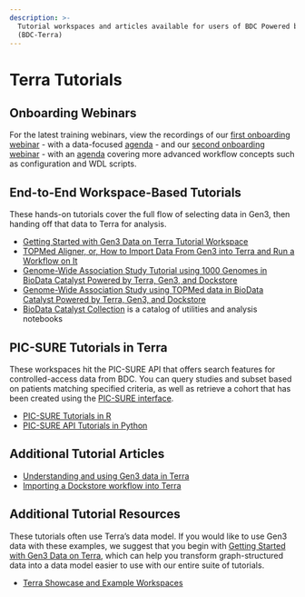 ```yaml
---
description: >-
  Tutorial workspaces and articles available for users of BDC Powered by Terra
  (BDC-Terra)
---
```


# Terra Tutorials

## **Onboarding Webinars**

For the latest training webinars, view the recordings of our [first onboarding webinar](https://www.youtube.com/watch?v=dhdD72BKo8g) - with a data-focused [agenda](https://support.terra.bio/hc/en-us/articles/360058701831) - and our [second onboarding webinar](https://www.youtube.com/watch?v=LL9s4_zoB9I) - with an [agenda](https://support.terra.bio/hc/en-us/articles/360059355151) covering more advanced workflow concepts such as configuration and WDL scripts.

## End-to-End Workspace-Based Tutorials

These hands-on tutorials cover the full flow of selecting data in Gen3, then handing off that data to Terra for analysis.

* [Getting Started with Gen3 Data on Terra Tutorial Workspace](https://terra.biodatacatalyst.nhlbi.nih.gov/#workspaces/fc-product-demo/BioDataCatalyst-Gen3-data-on-Terra-Tutorial)
* [TOPMed Aligner, or, How to Import Data From Gen3 into Terra and Run a Workflow on It](https://terra.biodatacatalyst.nhlbi.nih.gov/#workspaces/biodata-catalyst/TOPMed%20Aligner%20Gen3%20Data)
* [Genome-Wide Association Study Tutorial using 1000 Genomes in BioData Catalyst Powered by Terra, Gen3, and Dockstore](https://terra.biodatacatalyst.nhlbi.nih.gov/#workspaces/biodata-catalyst/BioData%20Catalyst%20GWAS%201000%20Genomes%20Tutorial)
* [Genome-Wide Association Study using TOPMed data in BioData Catalyst Powered by Terra, Gen3, and Dockstore](https://terra.biodatacatalyst.nhlbi.nih.gov/#workspaces/biodata-catalyst/BioData%20Catalyst%20GWAS%20blood%20pressure%20trait)
* [BioData Catalyst Collection](https://terra.biodatacatalyst.nhlbi.nih.gov/#workspaces/biodata-catalyst/BioData%20Catalyst%20Collection) is a catalog of utilities and analysis notebooks

## PIC-SURE Tutorials in Terra

These workspaces hit the PIC-SURE API that offers search features for controlled-access data from BDC. You can query studies and subset based on patients matching specified criteria, as well as retrieve a cohort that has been created using the [PIC-SURE interface](https://picsure.biodatacatalyst.nhlbi.nih.gov/).&#x20;

* [PIC-SURE Tutorials in R](https://terra.biodatacatalyst.nhlbi.nih.gov/#workspaces/biodata-catalyst/BioData%20Catalyst%20PIC-SURE%20API%20R%20Examples)
* [PIC-SURE API Tutorials in Python](https://terra.biodatacatalyst.nhlbi.nih.gov/#workspaces/biodata-catalyst/BioData%20Catalyst%20PIC-SURE%20API%20Python%20examples)

## Additional Tutorial Articles <a href="#template-blood-pressure-trait-gwas-in-nhlbis-biodata-catalyst" id="template-blood-pressure-trait-gwas-in-nhlbis-biodata-catalyst"></a>

* [Understanding and using Gen3 data in Terra](https://support.terra.bio/hc/en-us/articles/360038087312)
* [Importing a Dockstore workflow into Terra](https://support.terra.bio/hc/en-us/articles/360038137292)

## Additional Tutorial Resources

These tutorials often use Terra’s data model. If you would like to use Gen3 data with these examples, we suggest that you begin with [Getting Started with Gen3 Data on Terra](https://terra.biodatacatalyst.nhlbi.nih.gov/#workspaces/fc-product-demo/BioDataCatalyst-Gen3-data-on-Terra-Tutorial), which can help you transform graph-structured data into a data model easier to use with our entire suite of tutorials.

* [Terra Showcase and Example Workspaces](https://terra.biodatacatalyst.nhlbi.nih.gov/#library/showcase)

\
 <a href="#template-blood-pressure-trait-gwas-in-nhlbis-biodata-catalyst" id="template-blood-pressure-trait-gwas-in-nhlbis-biodata-catalyst"></a>
-------------------------------------------------------------------------------------------------------------------------------------------------
